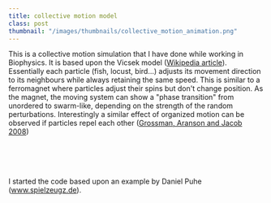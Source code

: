 ```yaml
---
title: collective motion model
class: post
thumbnail: "/images/thumbnails/collective_motion_animation.png"
---
```


This is a collective motion simulation that I have done while working in Biophysics.
It is based upon the Vicsek model (<a href="https://en.wikipedia.org/wiki/Vicsek_model">Wikipedia article</a>).
Essentially each particle (fish, locust, bird...) adjusts its movement direction to its neighbours while always retaining the same speed.
This is similar to a ferromagnet where particles adjust their spins but don't change position.
As the magnet, the moving system can show a "phase transition" from unordered to swarm-like, depending on the strength of the random perturbations.
Interestingly a similar effect of organized motion can be observed if particles repel each other (<a href="http://iopscience.iop.org/1367-2630/10/2/023036">Grossman, Aranson and Jacob 2008</a>)

<script src="/blog/2014-02-21-collective-motion.js"></script>

<br />
<div align="center" id="outer" style="margin-bottom: 50px; margin-top: 50px;">
<div id="canvasContainer">
<canvas height="500" id="mainCanvas" width="500"></canvas>
 </div>
</div>

I started the code based upon an example by Daniel Puhe (<a href="http://www.spielzeugz.de/lab/">www.spielzeugz.de</a>).
